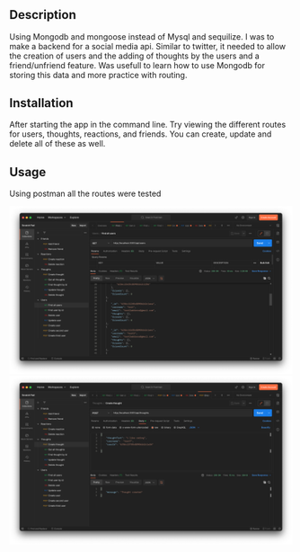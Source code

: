 # <Social-Media-Api>

## Description

Using Mongodb and mongoose instead of Mysql and sequilize. I was to make a backend for a social media api. Similar to twitter, it needed to allow the creation of users and the adding of thoughts by the users and a friend/unfriend feature. Was usefull to learn how to use Mongodb for storing this data and more practice with routing.

## Installation

After starting the app in the command line. Try viewing the different routes for users, thoughts, reactions, and friends. You can create, update and delete all of these as well.

## Usage

Using postman all the routes were tested

![alt text](assets/images/screen1.png)
![alt text](assets/images/screen2.png)
